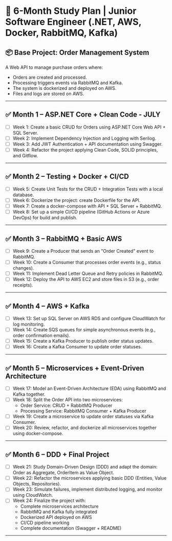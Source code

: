 # 📅 6-Month Study Plan | Junior Software Engineer (.NET, AWS, Docker, RabbitMQ, Kafka)

## 📦 Base Project: Order Management System

A Web API to manage purchase orders where:
- Orders are created and processed.
- Processing triggers events via RabbitMQ and Kafka.
- The system is dockerized and deployed on AWS.
- Files and logs are stored on AWS.

---

## ✅ Month 1 – ASP.NET Core + Clean Code - JULY

- [ ] Week 1: Create a basic CRUD for Orders using ASP.NET Core Web API + SQL Server.
- [ ] Week 2: Implement Dependency Injection and Logging with Serilog.
- [ ] Week 3: Add JWT Authentication + API documentation using Swagger.
- [ ] Week 4: Refactor the project applying Clean Code, SOLID principles, and Gitflow.

---

## ✅ Month 2 – Testing + Docker + CI/CD

- [ ] Week 5: Create Unit Tests for the CRUD + Integration Tests with a local database.
- [ ] Week 6: Dockerize the project: create Dockerfile for the API.
- [ ] Week 7: Create a docker-compose with API + SQL Server + RabbitMQ.
- [ ] Week 8: Set up a simple CI/CD pipeline (GitHub Actions or Azure DevOps) for build and publish.

---

## ✅ Month 3 – RabbitMQ + Basic AWS

- [ ] Week 9: Create a Producer that sends an "Order Created" event to RabbitMQ.
- [ ] Week 10: Create a Consumer that processes order events (e.g., status changes).
- [ ] Week 11: Implement Dead Letter Queue and Retry policies in RabbitMQ.
- [ ] Week 12: Deploy the API to AWS EC2 and store files in S3 (e.g., order receipts).

---

## ✅ Month 4 – AWS + Kafka

- [ ] Week 13: Set up SQL Server on AWS RDS and configure CloudWatch for log monitoring.
- [ ] Week 14: Create SQS queues for simple asynchronous events (e.g., order confirmation emails).
- [ ] Week 15: Create a Kafka Producer to publish order status updates.
- [ ] Week 16: Create a Kafka Consumer to update order statuses.

---

## ✅ Month 5 – Microservices + Event-Driven Architecture

- [ ] Week 17: Model an Event-Driven Architecture (EDA) using RabbitMQ and Kafka together.
- [ ] Week 18: Split the Order API into two microservices:
    - Order Service: CRUD + RabbitMQ Producer
    - Processing Service: RabbitMQ Consumer + Kafka Producer
- [ ] Week 19: Create a microservice to update order statuses via Kafka Consumer.
- [ ] Week 20: Review, refactor, and dockerize all microservices together using docker-compose.

---

## ✅ Month 6 – DDD + Final Project

- [ ] Week 21: Study Domain-Driven Design (DDD) and adapt the domain: Order as Aggregate, OrderItem as Value Object.
- [ ] Week 22: Refactor the microservices applying basic DDD (Entities, Value Objects, Repositories).
- [ ] Week 23: Simulate failures, implement distributed logging, and monitor using CloudWatch.
- [ ] Week 24: Finalize the project with:
    - Complete microservices architecture
    - RabbitMQ and Kafka fully integrated
    - Dockerized API deployed on AWS
    - CI/CD pipeline working
    - Complete documentation (Swagger + README)

---

